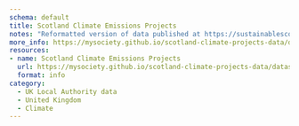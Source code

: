 ```yaml
---
schema: default
title: Scotland Climate Emissions Projects
notes: "Reformatted version of data published at https://sustainablescotlandnetwork.org/reports\n"
more_info: https://mysociety.github.io/scotland-climate-projects-data/datasets/scotland_climate_emissions_projects/latest
resources:
- name: Scotland Climate Emissions Projects
  url: https://mysociety.github.io/scotland-climate-projects-data/datasets/scotland_climate_emissions_projects/latest
  format: info
category:
  - UK Local Authority data
  - United Kingdom
  - Climate
---
```

